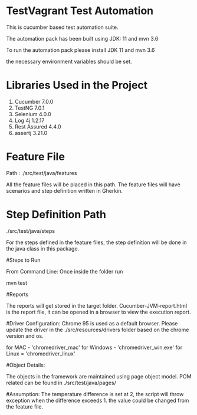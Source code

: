 # TestVagrant Test Automation
This is cucumber based test automation suite.

The automation pack has been built using JDK: 11 and mvn 3.6

To run the automation pack please install JDK 11 and mvn 3.6  

the necessary environment variables should be set.

# Libraries Used in the Project
1. Cucumber 7.0.0
2. TestNG 7.0.1
3. Selenium 4.0.0
4. Log 4j 1.2.17
5. Rest Assured 4.4.0
6. assertj 3.21.0

# Feature File

Path : ./src/test/java/features

All the feature files will be placed in this path. The feature files will have scenarios and step definition written in Gherkin.

# Step Definition Path

./src/test/java/steps

For the steps defined in the feature files, the step definition will be done in the java class in this package. 

#Steps to Run
 
From Command Line:
Once inside the folder run 

mvn test

#Reports

The reports will get stored in the target folder.
Cucumber-JVM-report.html is the report file, it can be opened in a browser to view the execution report. 

#Driver Configuration:
Chrome 95 is used as a default browser. Please update the driver in the ./src/resources/drivers folder based on the chrome version and os.


for MAC - 'chromedriver_mac'
for Windows - 'chromedriver_win.exe'
for Linux  = 'chromedriver_linux'

#Object Details:

The objects in the framework are maintained using page object model.
POM related can be found in ./src/test/java/pages/

#Assumption:
The temperature difference is set at 2, the script will throw exception when the difference exceeds 1. the value could be changed from the feature file.
